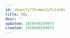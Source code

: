 ```yaml
---
id: sbumi7y73tummx1u7z1vo6s
title: SQL
desc: ''
updated: 1658698294975
created: 1658698294975
---
```


